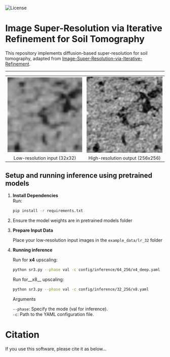 ![License](https://img.shields.io/github/license/pihchikk/SR3-XCT?style=flat&logo=opensourceinitiative&logoColor=white&color=blue)

# Image Super-Resolution via Iterative Refinement for Soil Tomography

This repository implements diffusion-based super-resolution for soil tomography, adapted from [Image-Super-Resolution-via-Iterative-Refinement](https://github.com/Janspiry/Image-Super-Resolution-via-Iterative-Refinement).

---
<p align="center">
<table>
  <tr>
    <td><img src="example data/lr_32/input_image.png" width="400"/></td>
    <td><img src="example data/hr_256/input_image.png" width="400"/></td>
  </tr>
  <tr>
    <td align="center">Low-resolution input (32x32)</td>
    <td align="center">High-resolution output (256x256)</td>
  </tr>
</table>
</p>

## Setup and running inference using pretrained models

1. **Install Dependencies**  
   Run:
   ```bash
   pip install -r requirements.txt
   ```

2. Ensure the model weights are in pretrained models folder
   
3. **Prepare Input Data**

   Place your low-resolution input images in the ```example_data/lr_32``` folder

4. **Running inference**

   Run for __x4__ upscaling:
   ```bash
   python sr3.py --phase val -c config/inference/64_256/x4_deep.yaml
   ```
   
   Run for__x8__ upscaling:
   ```bash
   python sr3.py --phase val -c config/inference/32_256/x8.yaml
   ```

    Arguments 

    ```--phase```: Specify the mode (val for inference).  
    ```-c```: Path to the YAML configuration file.  


# Citation

If you use this software, please cite it as below...
